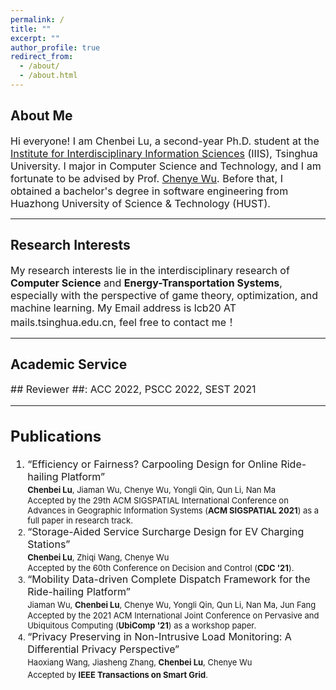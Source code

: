 ```yaml
---
permalink: /
title: ""
excerpt: ""
author_profile: true
redirect_from: 
  - /about/
  - /about.html
---
```


## About Me ##
<font size=3>Hi everyone! I am Chenbei Lu, a second-year Ph.D. student at the <a href="https://iiis.tsinghua.edu.cn/about/" target="_blank">Institute for Interdisciplinary Information Sciences</a> (IIIS), Tsinghua University. I major in Computer Science and Technology, and I am fortunate to be advised by Prof. <a href="http://www.wuchenye.cn/" target="_blank">Chenye Wu</a>. Before that, I obtained a bachelor's degree in software engineering from Huazhong University of Science & Technology (HUST).</font>

---
## Research Interests ##

<font size=3> My research interests lie in the interdisciplinary research of <b>Computer Science</b> and <b>Energy-Transportation Systems</b>, especially with the perspective of game theory, optimization, and machine learning. My Email address is lcb20 AT mails.tsinghua.edu.cn, feel free to contact me！</font>


---
## Academic Service ##

<font size=3> ## Reviewer ##: ACC 2022, PSCC 2022, SEST 2021

---
## Publications ##

1. <font size=3>“Efficiency or Fairness? Carpooling Design for Online Ride-hailing Platform”<font size=3>  <br>
    <font size=2><b>Chenbei Lu</b>, Jiaman Wu, Chenye Wu, Yongli Qin, Qun Li, Nan Ma<font size=2> <br>
    <font size=2>Accepted by the 29th ACM SIGSPATIAL International Conference on Advances in Geographic Information Systems (<b>ACM SIGSPATIAL 2021</b>) as a full paper in research track.<font size=2>
2. <font size=3>“Storage-Aided Service Surcharge Design for EV Charging Stations”<font size=3>  <br>
    <font size=2><b>Chenbei Lu</b>, Zhiqi Wang, Chenye Wu<font size=2> <br>
    <font size=2>Accepted by the 60th Conference on Decision and Control (<b>CDC '21</b>).<font size=2>
3. <font size=3>“Mobility Data-driven Complete Dispatch Framework for the Ride-hailing Platform”<font size=3><br>
    <font size=2>Jiaman Wu, <b>Chenbei Lu</b>, Chenye Wu, Yongli Qin, Qun Li, Nan Ma, Jun Fang<font size=2><br>
    <font size=2>Accepted by the 2021 ACM International Joint Conference on Pervasive and Ubiquitous Computing (<b>UbiComp '21</b>) as a workshop paper.<font size=2>
4.  <font size=3>“Privacy Preserving in Non-Intrusive Load Monitoring: A Differential Privacy Perspective”<font size=3><br>
    <font size=2>Haoxiang Wang, Jiasheng Zhang, <b>Chenbei Lu</b>, Chenye Wu</font><br>
    <font size=2>Accepted by <b>IEEE Transactions on Smart Grid</b>.</font>


